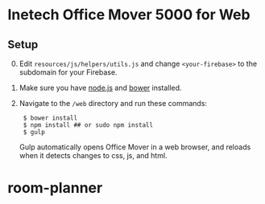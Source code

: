 # Inetech Office Mover 5000 for Web

## Setup
0. Edit `resources/js/helpers/utils.js` and change `<your-firebase>` to the subdomain 
   for your Firebase.
0. Make sure you have [node.js](http://nodejs.org/) and [bower](http://bower.io/) installed.
0. Navigate to the `/web` directory and run these commands:

        $ bower install
        $ npm install ## or sudo npm install
        $ gulp

   Gulp automatically opens Office Mover in a web browser, and reloads when it detects changes to css, js, and html.
# room-planner
